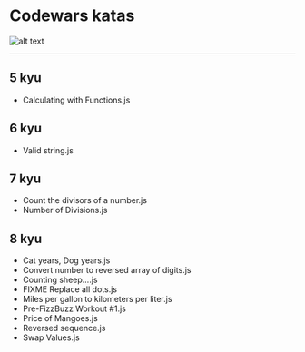 # Codewars katas

![alt text](https://www.codewars.com/users/silv999r/badges/large "Codewars")

---

## 5 kyu

- Calculating with Functions.js

## 6 kyu

- Valid string.js

## 7 kyu

- Count the divisors of a number.js
- Number of Divisions.js

## 8 kyu

- Cat years, Dog years.js
- Convert number to reversed array of digits.js
- Counting sheep....js
- FIXME Replace all dots.js
- Miles per gallon to kilometers per liter.js
- Pre-FizzBuzz Workout #1.js
- Price of Mangoes.js
- Reversed sequence.js
- Swap Values.js

